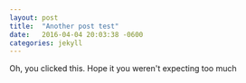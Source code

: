 ```yaml
---
layout: post
title:  "Another post test"
date:   2016-04-04 20:03:38 -0600
categories: jekyll
---
```

Oh, you clicked this. Hope it you weren't expecting too much
